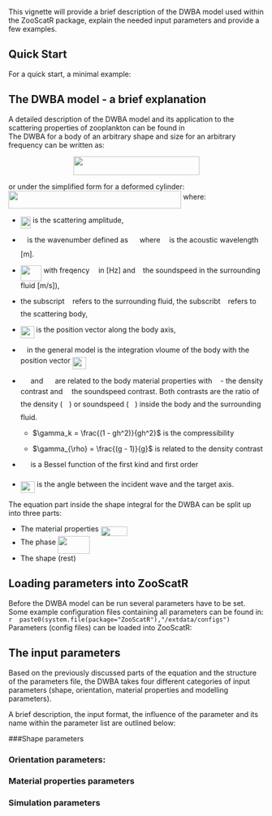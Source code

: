 This vignette will provide a brief description of the DWBA model used within the ZooScatR package, explain the needed input parameters and provide a few examples.  

## Quick Start

For a quick start, a minimal example:  

## The DWBA model - a brief explanation
A detailed description of the DWBA model and its application to the scattering properties of zooplankton can be found in  
The DWBA for a body of an arbitrary shape and size for an arbitrary frequency can be written as:
<p align="center"><img src="/docs/tex/dfd12002709fa4d6e6d2034e8cb4e17f.svg?invert_in_darkmode&sanitize=true" align=middle width=248.93387309999997pt height=37.51355025pt/></p>  

or under the simplified form for a deformed cylinder:    
<img src="/docs/tex/0c1baa1b048b249e70f4b958fc914145.svg?invert_in_darkmode&sanitize=true" align=middle width=340.05380969999993pt height=34.544367pt/>
where:  

* <img src="/docs/tex/3599b22805162ca2350153e15581c321.svg?invert_in_darkmode&sanitize=true" align=middle width=20.033194499999986pt height=22.831056599999986pt/> is the scattering amplitude,  
* <img src="/docs/tex/63bb9849783d01d91403bc9a5fea12a2.svg?invert_in_darkmode&sanitize=true" align=middle width=9.075367949999992pt height=22.831056599999986pt/> is the wavenumber defined as <img src="/docs/tex/36b6c63d24db353bb001d01e8135a85f.svg?invert_in_darkmode&sanitize=true" align=middle width=14.652506549999996pt height=27.77565449999998pt/> where <img src="/docs/tex/fd8be73b54f5436a5cd2e73ba9b6bfa9.svg?invert_in_darkmode&sanitize=true" align=middle width=9.58908224999999pt height=22.831056599999986pt/> is the acoustic wavelength [m].  
* <img src="/docs/tex/51f9fb8bcc861c04f7bbdd1ac1f104c0.svg?invert_in_darkmode&sanitize=true" align=middle width=41.17917869999999pt height=30.648287999999997pt/> with freqency <img src="/docs/tex/190083ef7a1625fbc75f243cffb9c96d.svg?invert_in_darkmode&sanitize=true" align=middle width=9.81741584999999pt height=22.831056599999986pt/> in [Hz] and <img src="/docs/tex/3e18a4a28fdee1744e5e3f79d13b9ff6.svg?invert_in_darkmode&sanitize=true" align=middle width=7.11380504999999pt height=14.15524440000002pt/> the soundspeed in the surrounding fluid [m/s]),  
* the subscript <img src="/docs/tex/6f9bad7347b91ceebebd3ad7e6f6f2d1.svg?invert_in_darkmode&sanitize=true" align=middle width=7.7054801999999905pt height=14.15524440000002pt/> refers to the surrounding fluid, the subscribt <img src="/docs/tex/4bdc8d9bcfb35e1c9bfb51fc69687dfc.svg?invert_in_darkmode&sanitize=true" align=middle width=7.054796099999991pt height=22.831056599999986pt/> refers to the scattering body,  
* <img src="/docs/tex/39b09f0f841f556b1bdd88964f27a271.svg?invert_in_darkmode&sanitize=true" align=middle width=26.88577154999999pt height=23.488575000000026pt/> is the position vector along the body axis,  
* <img src="/docs/tex/6c4adbc36120d62b98deef2a20d5d303.svg?invert_in_darkmode&sanitize=true" align=middle width=8.55786029999999pt height=14.15524440000002pt/> in the general model is the integration vloume of the body with the position vector <img src="/docs/tex/39b09f0f841f556b1bdd88964f27a271.svg?invert_in_darkmode&sanitize=true" align=middle width=26.88577154999999pt height=23.488575000000026pt/>  
* <img src="/docs/tex/f9f9c5c673cd3cfbc89d70e50d5566e6.svg?invert_in_darkmode&sanitize=true" align=middle width=15.77667134999999pt height=14.15524440000002pt/> and <img src="/docs/tex/22ef6a467610eca74b917d0b8925099a.svg?invert_in_darkmode&sanitize=true" align=middle width=15.330894149999992pt height=14.15524440000002pt/> are related to the body material properties with <img src="/docs/tex/3cf4fbd05970446973fc3d9fa3fe3c41.svg?invert_in_darkmode&sanitize=true" align=middle width=8.430376349999989pt height=14.15524440000002pt/> - the density contrast and <img src="/docs/tex/2ad9d098b937e46f9f58968551adac57.svg?invert_in_darkmode&sanitize=true" align=middle width=9.47111549999999pt height=22.831056599999986pt/> the soundspeed contrast. Both contrasts are the ratio of the density (<img src="/docs/tex/df3ff70aed72639243c661ee9225263f.svg?invert_in_darkmode&sanitize=true" align=middle width=13.150207949999997pt height=24.575218800000012pt/>) or soundspeed (<img src="/docs/tex/2756c6e77e9e99f16b24e5498afd8387.svg?invert_in_darkmode&sanitize=true" align=middle width=12.204606149999998pt height=23.58895770000001pt/>) inside the body and the surrounding fluid.  
    + $\gamma_k = \frac{(1 - gh^2)}{gh^2}$ is the compressibility  

    + $\gamma_{\rho} = \frac{(g - 1)}{g}$  is related to the density contrast  
    

* <img src="/docs/tex/3bf0fa37c82e15ab198d2b9aaf936a76.svg?invert_in_darkmode&sanitize=true" align=middle width=15.667843949999991pt height=22.465723500000017pt/> is a Bessel function of the first kind and first order  
* <img src="/docs/tex/edea2cf7f4395e1257a3a7f719b5a324.svg?invert_in_darkmode&sanitize=true" align=middle width=28.10423384999999pt height=22.831056599999986pt/> is the angle between the incident wave and the target axis.  
  
The equation part inside the shape integral for the DWBA can be split up into three parts:  

* The material properties <img src="/docs/tex/4d9ee86121885fcb1cdff589e33bc8a4.svg?invert_in_darkmode&sanitize=true" align=middle width=52.02067199999999pt height=19.1781018pt/>
* The phase <img src="/docs/tex/06aca0d913f4df2cd1b6dd8c7ddb0355.svg?invert_in_darkmode&sanitize=true" align=middle width=62.96541899999998pt height=34.544367pt/>
* The shape (rest)

## Loading parameters into ZooScatR
  
Before the DWBA model can be run several parameters have to be set.  
Some example configuration files containing all parameters can be found in: `r  paste0(system.file(package="ZooScatR"),"/extdata/configs")`
Parameters (config files) can be loaded into ZooScatR:
## The input parameters  
Based on the previously discussed parts of the equation and the structure of the parameters file, the DWBA takes four different categories of input parameters (shape, orientation, material properties and modelling parameters).  
  
A brief description, the input format, the influence of the parameter and its name within the parameter list are outlined below:  

###Shape parameters  
   
### Orientation parameters:  

  
### Material properties parameters
   
### Simulation parameters  
